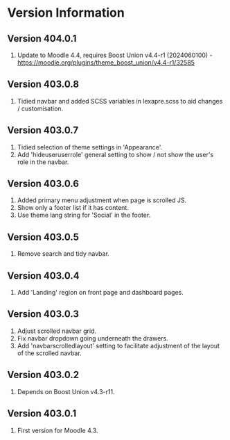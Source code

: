 Version Information
===================

Version 404.0.1
---------------
1. Update to Moodle 4.4, requires Boost Union v4.4-r1 (2024060100) - https://moodle.org/plugins/theme_boost_union/v4.4-r1/32585

Version 403.0.8
---------------
1. Tidied navbar and added SCSS variables in lexapre.scss to aid changes / customisation.

Version 403.0.7
---------------
1. Tidied selection of theme settings in 'Appearance'.
2. Add 'hideuseruserrole' general setting to show / not show the user's role in the navbar.

Version 403.0.6
---------------
1. Added primary menu adjustment when page is scrolled JS.
2. Show only a footer list if it has content.
3. Use theme lang string for 'Social' in the footer.

Version 403.0.5
---------------
1. Remove search and tidy navbar.

Version 403.0.4
---------------
1. Add 'Landing' region on front page and dashboard pages.

Version 403.0.3
---------------
1. Adjust scrolled navbar grid.
2. Fix navbar dropdown going underneath the drawers.
3. Add 'navbarscrolledlayout' setting to facilitate adjustment of the layout of the scrolled navbar.

Version 403.0.2
---------------
1. Depends on Boost Union v4.3-r11.

Version 403.0.1
---------------
1. First version for Moodle 4.3.
